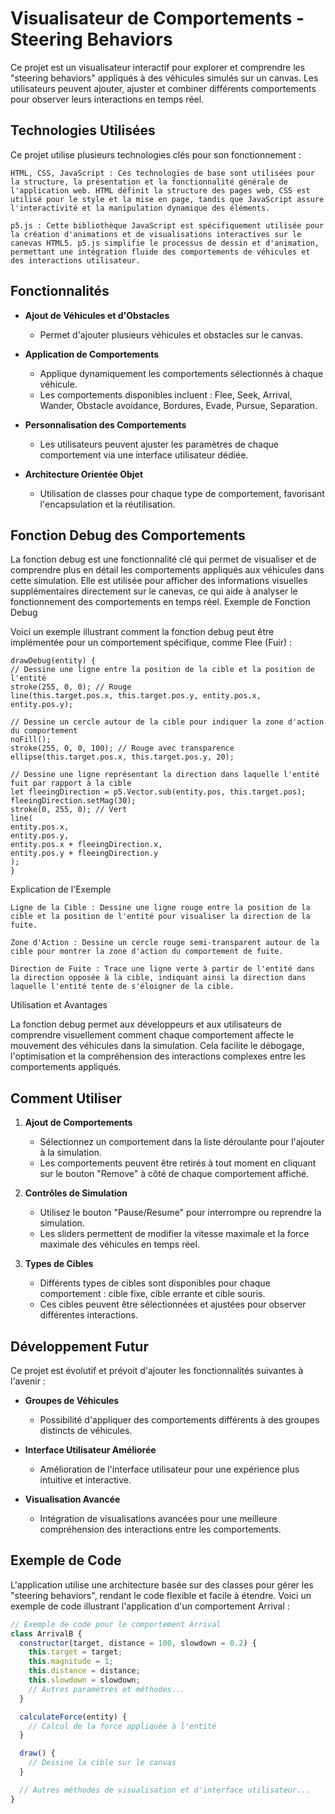 # Visualisateur de Comportements - Steering Behaviors

Ce projet est un visualisateur interactif pour explorer et comprendre les "steering behaviors" appliqués à des véhicules simulés sur un canvas. Les utilisateurs peuvent ajouter, ajuster et combiner différents comportements pour observer leurs interactions en temps réel.

## Technologies Utilisées

Ce projet utilise plusieurs technologies clés pour son fonctionnement :

    HTML, CSS, JavaScript : Ces technologies de base sont utilisées pour la structure, la présentation et la fonctionnalité générale de l'application web. HTML définit la structure des pages web, CSS est utilisé pour le style et la mise en page, tandis que JavaScript assure l'interactivité et la manipulation dynamique des éléments.

    p5.js : Cette bibliothèque JavaScript est spécifiquement utilisée pour la création d'animations et de visualisations interactives sur le canevas HTML5. p5.js simplifie le processus de dessin et d'animation, permettant une intégration fluide des comportements de véhicules et des interactions utilisateur.

## Fonctionnalités

- **Ajout de Véhicules et d'Obstacles**

  - Permet d'ajouter plusieurs véhicules et obstacles sur le canvas.

- **Application de Comportements**

  - Applique dynamiquement les comportements sélectionnés à chaque véhicule.
  - Les comportements disponibles incluent : Flee, Seek, Arrival, Wander, Obstacle avoidance, Bordures, Evade, Pursue, Separation.

- **Personnalisation des Comportements**

  - Les utilisateurs peuvent ajuster les paramètres de chaque comportement via une interface utilisateur dédiée.

- **Architecture Orientée Objet**
  - Utilisation de classes pour chaque type de comportement, favorisant l'encapsulation et la réutilisation.

## Fonction Debug des Comportements

La fonction debug est une fonctionnalité clé qui permet de visualiser et de comprendre plus en détail les comportements appliqués aux véhicules dans cette simulation. Elle est utilisée pour afficher des informations visuelles supplémentaires directement sur le canevas, ce qui aide à analyser le fonctionnement des comportements en temps réel.
Exemple de Fonction Debug

Voici un exemple illustrant comment la fonction debug peut être implémentée pour un comportement spécifique, comme Flee (Fuir) :

```
drawDebug(entity) {
// Dessine une ligne entre la position de la cible et la position de l'entité
stroke(255, 0, 0); // Rouge
line(this.target.pos.x, this.target.pos.y, entity.pos.x, entity.pos.y);

// Dessine un cercle autour de la cible pour indiquer la zone d'action du comportement
noFill();
stroke(255, 0, 0, 100); // Rouge avec transparence
ellipse(this.target.pos.x, this.target.pos.y, 20);

// Dessine une ligne représentant la direction dans laquelle l'entité fuit par rapport à la cible
let fleeingDirection = p5.Vector.sub(entity.pos, this.target.pos);
fleeingDirection.setMag(30);
stroke(0, 255, 0); // Vert
line(
entity.pos.x,
entity.pos.y,
entity.pos.x + fleeingDirection.x,
entity.pos.y + fleeingDirection.y
);
}
```

Explication de l'Exemple

    Ligne de la Cible : Dessine une ligne rouge entre la position de la cible et la position de l'entité pour visualiser la direction de la fuite.

    Zone d'Action : Dessine un cercle rouge semi-transparent autour de la cible pour montrer la zone d'action du comportement de fuite.

    Direction de Fuite : Trace une ligne verte à partir de l'entité dans la direction opposée à la cible, indiquant ainsi la direction dans laquelle l'entité tente de s'éloigner de la cible.

Utilisation et Avantages

La fonction debug permet aux développeurs et aux utilisateurs de comprendre visuellement comment chaque comportement affecte le mouvement des véhicules dans la simulation. Cela facilite le débogage, l'optimisation et la compréhension des interactions complexes entre les comportements appliqués.

## Comment Utiliser

1. **Ajout de Comportements**

   - Sélectionnez un comportement dans la liste déroulante pour l'ajouter à la simulation.
   - Les comportements peuvent être retirés à tout moment en cliquant sur le bouton "Remove" à côté de chaque comportement affiché.

2. **Contrôles de Simulation**

   - Utilisez le bouton "Pause/Resume" pour interrompre ou reprendre la simulation.
   - Les sliders permettent de modifier la vitesse maximale et la force maximale des véhicules en temps réel.

3. **Types de Cibles**
   - Différents types de cibles sont disponibles pour chaque comportement : cible fixe, cible errante et cible souris.
   - Ces cibles peuvent être sélectionnées et ajustées pour observer différentes interactions.

## Développement Futur

Ce projet est évolutif et prévoit d'ajouter les fonctionnalités suivantes à l'avenir :

- **Groupes de Véhicules**

  - Possibilité d'appliquer des comportements différents à des groupes distincts de véhicules.

- **Interface Utilisateur Améliorée**

  - Amélioration de l'interface utilisateur pour une expérience plus intuitive et interactive.

- **Visualisation Avancée**
  - Intégration de visualisations avancées pour une meilleure compréhension des interactions entre les comportements.

## Exemple de Code

L'application utilise une architecture basée sur des classes pour gérer les "steering behaviors", rendant le code flexible et facile à étendre. Voici un exemple de code illustrant l'application d'un comportement Arrival :

```javascript
// Exemple de code pour le comportement Arrival
class ArrivalB {
  constructor(target, distance = 100, slowdown = 0.2) {
    this.target = target;
    this.magnitude = 1;
    this.distance = distance;
    this.slowdown = slowdown;
    // Autres paramètres et méthodes...
  }

  calculateForce(entity) {
    // Calcul de la force appliquée à l'entité
  }

  draw() {
    // Dessine la cible sur le canvas
  }

  // Autres méthodes de visualisation et d'interface utilisateur...
}
```
